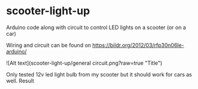 # scooter-light-up
Arduino code along with circuit to control LED lights on a scooter (or on a car)

Wiring and circuit can be found on 
https://bildr.org/2012/03/rfp30n06le-arduino/

![Alt text](scooter-light-up/general circuit.png?raw=true "Title")


Only tested 12v led light bulb from my scooter but it should work for cars as well. 
Result
